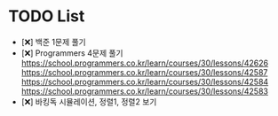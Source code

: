 # TODO List
- [:x:] 백준 1문제 풀기
- [:x:] Programmers 4문제 풀기
https://school.programmers.co.kr/learn/courses/30/lessons/42626
https://school.programmers.co.kr/learn/courses/30/lessons/42587
https://school.programmers.co.kr/learn/courses/30/lessons/42584
https://school.programmers.co.kr/learn/courses/30/lessons/42583
- [:x:] 바킹독 시뮬레이션, 정렬1, 정렬2 보기